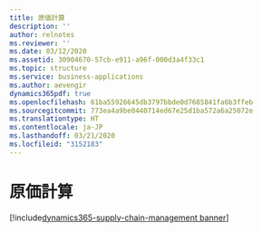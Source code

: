 ```yaml
---
title: 原価計算
description: ''
author: relnotes
ms.reviewer: ''
ms.date: 03/12/2020
ms.assetid: 30904670-57cb-e911-a96f-000d3a4f33c1
ms.topic: structure
ms.service: business-applications
ms.author: aevengir
dynamics365pdf: true
ms.openlocfilehash: 61ba55926645db3797bbde0d7685841fa6b3ffeb
ms.sourcegitcommit: 773ea4a9be0440714ed67e25d1ba572a6a25072e
ms.translationtype: HT
ms.contentlocale: ja-JP
ms.lasthandoff: 03/21/2020
ms.locfileid: "3152183"
---
```

# <a name="costing"></a>原価計算

[!include[dynamics365-supply-chain-management banner](../includes/dynamics365-supply-chain-management.md)]

<!--structure start-->

<!--structure end-->



